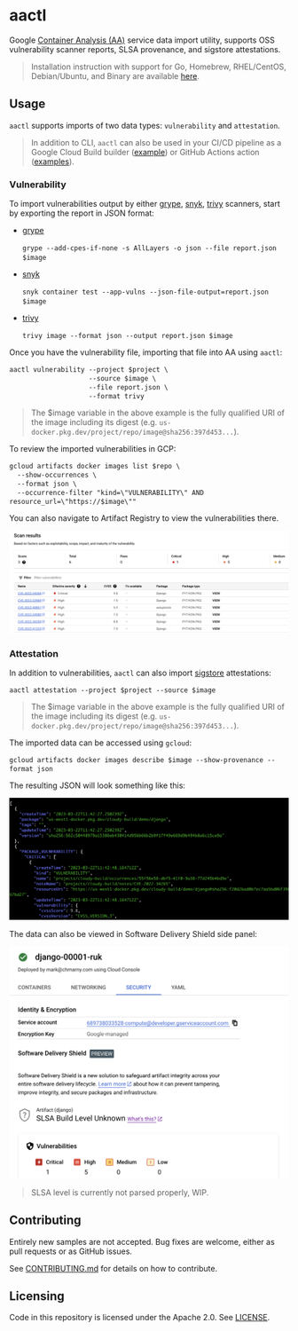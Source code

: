 # aactl

Google [Container Analysis (AA)](https://cloud.google.com/container-analysis/docs/container-analysis) service data import utility, supports OSS vulnerability scanner reports, SLSA provenance, and sigstore attestations.

> Installation instruction with support for Go, Homebrew, RHEL/CentOS, Debian/Ubuntu, and Binary are available [here](INSTALLATION.md).

## Usage 

`aactl` supports imports of two data types: `vulnerability` and `attestation`.

> In addition to CLI, `aactl` can also be used in your CI/CD pipeline as a Google Cloud Build builder ([example](examples/cloud-build/README.md)) or GitHub Actions action ([examples](examples/github-actions/README.md)).

### Vulnerability 

To import vulnerabilities output by either [grype](https://github.com/anchore/grype), [snyk](https://github.com/snyk/cli), [trivy](https://github.com/aquasecurity/trivy) scanners, start by exporting the report in JSON format: 

* [grype](https://github.com/anchore/grype)

  `grype --add-cpes-if-none -s AllLayers -o json --file report.json $image`

* [snyk](https://github.com/snyk/cli)

  `snyk container test --app-vulns --json-file-output=report.json $image`

* [trivy](https://github.com/aquasecurity/trivy)

  `trivy image --format json --output report.json $image`

Once you have the vulnerability file, importing that file into AA using `aactl`:

```shell
aactl vulnerability --project $project \
                    --source $image \
                    --file report.json \
                    --format trivy
```

> The $image variable in the above example is the fully qualified URI of the image including its digest (e.g. `us-docker.pkg.dev/project/repo/image@sha256:397d453...`).

To review the imported vulnerabilities in GCP:

```shell
gcloud artifacts docker images list $repo \
  --show-occurrences \
  --format json \
  --occurrence-filter "kind=\"VULNERABILITY\" AND resource_url=\"https://$image\""
```

You can also navigate to Artifact Registry to view the vulnerabilities there. 

![](examples/images/ar-vulns.png)

### Attestation

In addition to vulnerabilities, `aactl` can also import [sigstore](https://github.com/sigstore) attestations:

```shell
aactl attestation --project $project --source $image
```

> The $image variable in the above example is the fully qualified URI of the image including its digest (e.g. `us-docker.pkg.dev/project/repo/image@sha256:397d453...`).

The imported data can be accessed using `gcloud`:

```shell
gcloud artifacts docker images describe $image --show-provenance --format json
```

The resulting JSON will look something like this: 

![](examples/images/slsa-console.png)

The data can also be viewed in Software Delivery Shield side panel:

![](examples/images/side-panel.png)

> SLSA level is currently not parsed properly, WIP.

## Contributing

Entirely new samples are not accepted. Bug fixes are welcome, either as pull
requests or as GitHub issues.

See [CONTRIBUTING.md](CONTRIBUTING.md) for details on how to contribute.

## Licensing

Code in this repository is licensed under the Apache 2.0. See [LICENSE](LICENSE).
